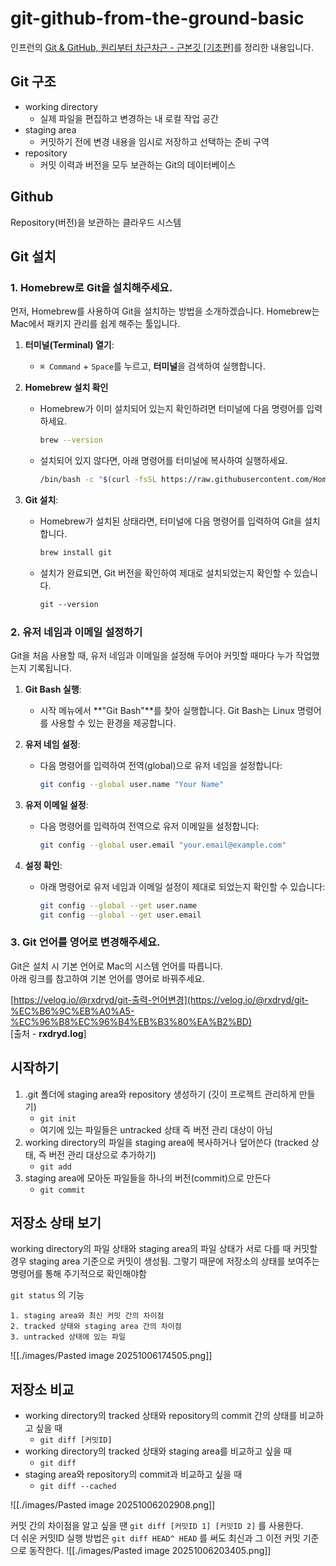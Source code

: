 # git-github-from-the-ground-basic
인프런의 [Git & GitHub, 원리부터 차근차근 - 근본깃 [기초편]](https://www.inflearn.com/course/git-github-%EC%9B%90%EB%A6%AC%EB%B6%80%ED%84%B0-%EC%B0%A8%EA%B7%BC%EC%B0%A8%EA%B7%BC-%EA%B7%BC%EB%B3%B8%EA%B9%83%EB%AC%B4%EB%A3%8C)를 정리한 내용입니다.

## Git 구조
- working directory
	- 실제 파일을 편집하고 변경하는 내 로컬 작업 공간
- staging area
	- 커밋하기 전에 변경 내용을 임시로 저장하고 선택하는 준비 구역
- repository
	- 커밋 이력과 버전을 모두 보관하는 Git의 데이터베이스

## Github
Repository(버전)을 보관하는 클라우드 시스템

## Git 설치

### **1. Homebrew로 Git을 설치해주세요.**

먼저, Homebrew를 사용하여 Git을 설치하는 방법을 소개하겠습니다. Homebrew는 Mac에서 패키지 관리를 쉽게 해주는 툴입니다.

1. **터미널(Terminal) 열기**:
    - `⌘ Command` + `Space`를 누르고, **터미널**을 검색하여 실행합니다.

2. **Homebrew 설치 확인**
	- Homebrew가 이미 설치되어 있는지 확인하려면 터미널에 다음 명령어를 입력하세요.
        ```bash
        brew --version
        ```
      
	-  설치되어 있지 않다면, 아래 명령어를 터미널에 복사하여 실행하세요.
        ```bash
        /bin/bash -c "$(curl -fsSL https://raw.githubusercontent.com/Homebrew/install/HEAD/install.sh)"
        ```
        
2. **Git 설치**:
    - Homebrew가 설치된 상태라면, 터미널에 다음 명령어를 입력하여 Git을 설치합니다.
        ```bash
        brew install git
        ```
        
    - 설치가 완료되면, Git 버전을 확인하여 제대로 설치되었는지 확인할 수 있습니다.
        ```css
        git --version
        ```

### **2. 유저 네임과 이메일 설정하기**

Git을 처음 사용할 때, 유저 네임과 이메일을 설정해 두어야 커밋할 때마다 누가 작업했는지 기록됩니다.  

1. **Git Bash 실행**:
    - 시작 메뉴에서 **"Git Bash"**를 찾아 실행합니다. Git Bash는 Linux 명령어를 사용할 수 있는 환경을 제공합니다.  
        
2. **유저 네임 설정**:
    - 다음 명령어를 입력하여 전역(global)으로 유저 네임을 설정합니다:
        ```bash
        git config --global user.name "Your Name"
        ```
        
3. **유저 이메일 설정**:
    - 다음 명령어를 입력하여 전역으로 유저 이메일을 설정합니다:
        ```bash
        git config --global user.email "your.email@example.com"
        ```
        
    
4. **설정 확인**:
    - 아래 명령어로 유저 네임과 이메일 설정이 제대로 되었는지 확인할 수 있습니다:
        ```bash
        git config --global --get user.name 
        git config --global --get user.email
        ```

### **3. Git 언어를 영어로 변경해주세요.**

Git은 설치 시 기본 언어로 Mac의 시스템 언어를 따릅니다.  
아래 링크를 참고하여 기본 언어를 영어로 바꿔주세요.

[https://velog.io/@rxdryd/git-출력-언어변경](https://velog.io/@rxdryd/git-%EC%B6%9C%EB%A0%A5-%EC%96%B8%EC%96%B4%EB%B3%80%EA%B2%BD)  
[출처 - [](https://velog.io/@rxdryd/posts)**rxdryd.log**]

## 시작하기

1. .git 폴더에 staging area와 repository 생성하기 (깃이 프로젝트 관리하게 만들기)
	- `git init`
	- 여기에 있는 파일들은 untracked 상태 즉 버전 관리 대상이 아님
2.  working directory의 파일을 staging area에 복사하거나 덮어쓴다 (tracked 상태, 즉 버전 관리 대상으로 추가하기)
	- `git add`
3. staging area에 모아둔 파일들을 하나의 버전(commit)으로 만든다
	- `git commit`


## 저장소 상태 보기

working directory의 파일 상태와 staging area의 파일 상태가 서로 다를 때 커밋할 경우 staging area 기준으로 커밋이 생성됨. 그렇기 때문에 저장소의 상태를 보여주는 명령어를 통해 주기적으로 확인해야함

`git status` 의 기능

	1. staging area와 최신 커밋 간의 차이점
	2. tracked 상태와 staging area 간의 차이점
	3. untracked 상태에 있는 파일

![[./images/Pasted image 20251006174505.png]]

## 저장소 비교
- working directory의 tracked 상태와 repository의 commit 간의 상태를 비교하고 싶을 때
	- `git diff [커밋ID]`
- working directory의 tracked 상태와 staging area를 비교하고 싶을 때
	- `git diff`
- staging area와 repository의 commit과 비교하고 싶을 때
	- `git diff --cached`

![[./images/Pasted image 20251006202908.png]]

커밋 간의 차이점을 알고 싶을 땐 `git diff [커밋ID 1] [커밋ID 2]` 를 사용한다.  
더 쉬운 커밋ID 실행 방법은 `git diff HEAD^ HEAD` 를 써도 최신과 그 이전 커밋 기준으로 동작한다.
![[./images/Pasted image 20251006203405.png]]

